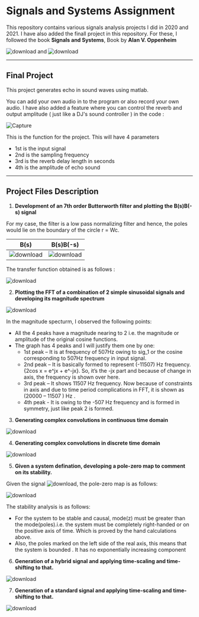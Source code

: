 # Signals and Systems Assignment

This repository contains various signals analysis projects I did in 2020 and 2021. I have also added the finall project in this repository. For these, I followed the book **Signals and Systems**, Book by **Alan V. Oppenheim**

![download](https://user-images.githubusercontent.com/47540320/115142847-88a94a80-a061-11eb-878f-788e19405bb8.jpg) and ![download](https://user-images.githubusercontent.com/47540320/115143503-5f8ab900-a065-11eb-8203-46fe77a06823.jpg)

---

## Final Project

This project generates echo in sound waves using matlab.

You can add your own audio in to the program or also record your own audio. I have also added a feature where you can control the reverb and output amplitude ( just like a DJ's sound controller ) in the code : 

![Capture](https://user-images.githubusercontent.com/47540320/115142630-7aa6fa00-a060-11eb-8fe0-9611807dceee.JPG)

This is the function for the project. This will have 4 parameters
  * 1st is the input signal
  * 2nd is the sampling frequency
  * 3rd is the reverb delay length in seconds
  * 4th is the amplitude of echo sound

---

## Project Files Description

 1. **Development of an 7th order Butterworth filter and plotting the B(s)B(-s) signal**

For my case, the filter is a low pass normalizing filter and hence, the poles would lie on the boundary of the circle r = Wc.

| B(s) | B(s)B(-s) |
|------|-----------|
| ![download](https://user-images.githubusercontent.com/47540320/115143244-bee7c980-a063-11eb-9cf5-3d0d5377a0f3.jpg) | ![download](https://user-images.githubusercontent.com/47540320/115143256-d8891100-a063-11eb-9a46-41990e5f6d3d.jpg) |

The transfer function obtained is as follows :

![download](https://user-images.githubusercontent.com/47540320/115143293-125a1780-a064-11eb-9856-c7e3152bcd46.jpg)

 2. **Plotting the FFT of a combination of 2 simple sinusoidal signals and developing its magnitude spectrum**
 
 ![download](https://user-images.githubusercontent.com/47540320/115143354-6107b180-a064-11eb-9877-5b4bcdde30d8.jpg)


 In the magnitude specturm, I observed the following points:
 * All the 4 peaks have a magnitude nearing to 2 i.e. the magnitude or amplitude of the original cosine functions.
 * The graph has 4 peaks and I will justify them one by one:
   * 1st peak – It is at frequency of 507Hz owing to sig_1 or the cosine corresponding to 507Hz frequency in input signal.
   *  2nd peak – It is basically formed to represent (-11507) Hz frequency. {2cos x = e^jx + e^-jx}. So, it’s the -jx part and because of change in axis, the frequency is shown over here.
   *  3rd peak – It shows 11507 Hz frequency. Now because of constraints in axis and due to time period complications in FFT, it is shown as (20000 – 11507 ) Hz . 
   *  4th peak - It is owing to the -507 Hz frequency and is formed in symmetry, just like peak 2 is formed.
 
 3. **Generating complex convolutions in continuous time domain**
 
 ![download](https://user-images.githubusercontent.com/47540320/115143410-cd82b080-a064-11eb-9e74-582d5266f566.jpg)
 
 4. **Generating complex convolutions in discrete time domain**
 
 ![download](https://user-images.githubusercontent.com/47540320/115143420-e1c6ad80-a064-11eb-8eba-654a0ea093d2.jpg)
 
 5. **Given a system defination, developing a pole-zero map to comment on its stability.**
 
 Given the signal ![download](https://user-images.githubusercontent.com/47540320/115143531-8cd76700-a065-11eb-9a15-63844ef4f5a3.jpg), 
 the pole-zero map is as follows:
 
 ![download](https://user-images.githubusercontent.com/47540320/115143557-b2fd0700-a065-11eb-83da-a1bf3fd35f7c.jpg)

 The stability analysis is as follows:
 * For the system to be stable and causal, mode(z) must be greater than the mode(poles).i.e. the system must be completely right-handed or on the positive axis of time. Which is proved by the hand calculations above.
 * Also, the poles marked on the left side of the real axis, this means that the system is bounded . It has no exponentially increasing component
 
 6. **Generation of a hybrid signal and applying time-scaling and time-shifting to that.**
 
 ![download](https://user-images.githubusercontent.com/47540320/115143618-19822500-a066-11eb-890a-0d34558925a3.jpg)
 
 7. **Generation of a standard signal and applying time-scaling and time-shifting to that.**
 
 ![download](https://user-images.githubusercontent.com/47540320/115143637-2ef74f00-a066-11eb-9619-4b443acc2699.jpg)

